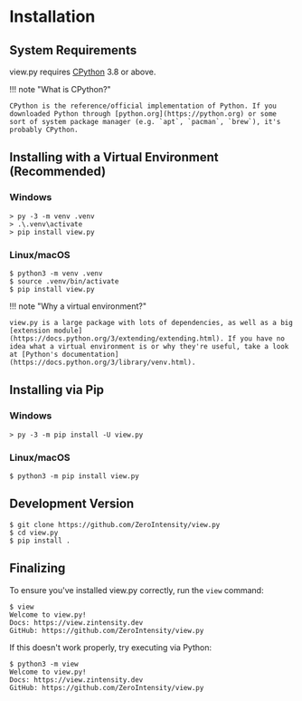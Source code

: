 # Installation

## System Requirements

view.py requires [CPython](https://python.org/downloads/) 3.8 or above.

!!! note "What is CPython?"

    CPython is the reference/official implementation of Python. If you downloaded Python through [python.org](https://python.org) or some sort of system package manager (e.g. `apt`, `pacman`, `brew`), it's probably CPython.

## Installing with a Virtual Environment (Recommended)

### Windows

```
> py -3 -m venv .venv
> .\.venv\activate
> pip install view.py
```

### Linux/macOS

```
$ python3 -m venv .venv
$ source .venv/bin/activate
$ pip install view.py
```

!!! note "Why a virtual environment?"

    view.py is a large package with lots of dependencies, as well as a big [extension module](https://docs.python.org/3/extending/extending.html). If you have no idea what a virtual environment is or why they're useful, take a look at [Python's documentation](https://docs.python.org/3/library/venv.html).

## Installing via Pip

### Windows

```
> py -3 -m pip install -U view.py
```

### Linux/macOS

```
$ python3 -m pip install view.py
```

## Development Version

```
$ git clone https://github.com/ZeroIntensity/view.py
$ cd view.py
$ pip install .
```

## Finalizing

To ensure you've installed view.py correctly, run the `view` command:

```
$ view
Welcome to view.py!
Docs: https://view.zintensity.dev
GitHub: https://github.com/ZeroIntensity/view.py
```

If this doesn't work properly, try executing via Python:

```
$ python3 -m view
Welcome to view.py!
Docs: https://view.zintensity.dev
GitHub: https://github.com/ZeroIntensity/view.py
```
